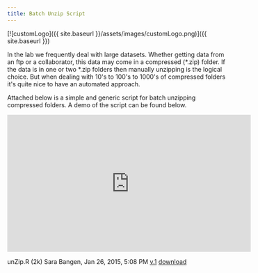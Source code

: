 ```yaml
---
title: Batch Unzip Script
---
```


[![customLogo]({{ site.baseurl }}/assets/images/customLogo.png)]({{ site.baseurl }})

In the lab we frequently deal with large datasets.  Whether getting data from an ftp or a collaborator, this data may come in a compressed (*.zip) folder.  If the data is in one or two *.zip folders then manually unzipping is the logical choice.  But when dealing with 10's to 100's to 1000's of compressed folders it's quite nice to have an automated approach.

Attached below is a simple and generic script for batch unzipping compressed folders.  A demo of the script can be found below.

<iframe width="560" height="315" src="https://www.youtube.com/embed/Y-rvqQ78vp8" frameborder="0" allowfullscreen></iframe>

unZip.R (2k)   Sara Bangen, Jan 26, 2015, 5:08 PM   [v.1](http://etal.joewheaton.org/system/app/pages/admin/revisions?wuid=wuid:gx:79d690e5dc67a670)   [download]({{site.baseurl}}/resources/how-to-guides/basic-computing-tips-tricks/batch-unzip-script/unZip.R?attredirects=0&d=1)

